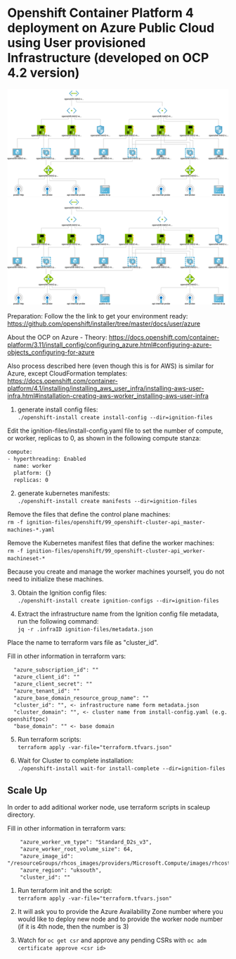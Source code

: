 # Openshift Container Platform 4 deployment on Azure Public Cloud using User provisioned Infrastructure (developed on OCP 4.2 version)

![Alt text](./images/diagram.svg)
<img src="./images/diagram.svg">

Preparation:
Follow the the link to get your environment ready: https://github.com/openshift/installer/tree/master/docs/user/azure

About the OCP on Azure - Theory: https://docs.openshift.com/container-platform/3.11/install_config/configuring_azure.html#configuring-azure-objects_configuring-for-azure

Also process described here (even though this is for AWS) is similar for Azure, except CloudFormation templates:
https://docs.openshift.com/container-platform/4.1/installing/installing_aws_user_infra/installing-aws-user-infra.html#installation-creating-aws-worker_installing-aws-user-infra

1. generate install config files:<br>
`./openshift-install create install-config --dir=ignition-files`
  
Edit the ignition-files/install-config.yaml file to set the number of compute, or worker, replicas to 0, as shown in the following compute stanza:
```
compute:
- hyperthreading: Enabled
  name: worker
  platform: {}
  replicas: 0
```

2. generate kubernetes manifests:<br>
`./openshift-install create manifests --dir=ignition-files`

Remove the files that define the control plane machines:<br>
`rm -f ignition-files/openshift/99_openshift-cluster-api_master-machines-*.yaml`

Remove the Kubernetes manifest files that define the worker machines:<br>
`rm -f ignition-files/openshift/99_openshift-cluster-api_worker-machineset-*`

Because you create and manage the worker machines yourself, you do not need to initialize these machines.<br>

3. Obtain the Ignition config files:<br>
`./openshift-install create ignition-configs --dir=ignition-files`

4. Extract the infrastructure name from the Ignition config file metadata, run the following command:<br>
`jq -r .infraID ignition-files/metadata.json`

Place the name to terraform vars file as "cluster_id".<br>

Fill in other information in terraform vars:
```
  "azure_subscription_id": ""
  "azure_client_id": ""
  "azure_client_secret": ""
  "azure_tenant_id": ""
  "azure_base_domain_resource_group_name": ""
  "cluster_id": "", <- infrastructure name form metadata.json 
  "cluster_domain": "", <- cluster name from install-config.yaml (e.g. openshiftpoc)
  "base_domain": "" <- base domain
```

5. Run terraform scripts:<br>
`terraform apply -var-file="terraform.tfvars.json"`

6. Wait for Cluster to complete installation:<br>
`./openshift-install wait-for install-complete --dir=ignition-files`

## Scale Up

In order to add aditional worker node, use terraform scripts in scaleup directory.<br>

Fill in other information in terraform vars:
```
    "azure_worker_vm_type": "Standard_D2s_v3",
    "azure_worker_root_volume_size": 64,
    "azure_image_id": "/resourceGroups/rhcos_images/providers/Microsoft.Compute/images/rhcostestimage",
    "azure_region": "uksouth",
    "cluster_id": ""
```

1. Run terraform init and the script:<br>
`terraform apply -var-file="terraform.tfvars.json"`

2. It will ask you to provide the Azure Availability Zone number where you would like to deploy new node and to provide the worker node number (if it is 4th node, then the number is 3)

3. Watch for `oc get csr` and approve any pending CSRs with `oc adm certificate approve <csr id>`
